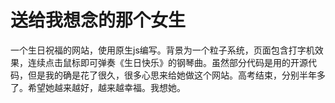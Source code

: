 # 送给我想念的那个女生
一个生日祝福的网站，使用原生js编写。背景为一个粒子系统，页面包含打字机效果，连续点击鼠标即可弹奏《生日快乐》的钢琴曲。虽然部分代码是用的开源代码，但是我的确是花了很久，很多心思来给她做这个网站。高考结束，分别半年多了。希望她越来越好，越来越幸福。我想她。
